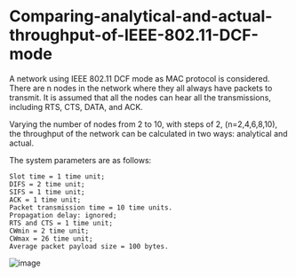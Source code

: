 # Comparing-analytical-and-actual-throughput-of-IEEE-802.11-DCF-mode

A network using IEEE 802.11 DCF mode as MAC protocol is considered. There are n nodes in the network where they all always have packets to transmit. It is assumed that all the nodes can hear all the transmissions, including RTS, CTS, DATA, and ACK.

Varying the number of nodes from 2 to 10, with steps of 2, (n=2,4,6,8,10), the throughput of the network can be calculated in two ways: analytical and actual.

The system parameters are as follows:

	Slot time = 1 time unit;
	DIFS = 2 time unit;
	SIFS = 1 time unit;
	ACK = 1 time unit;
	Packet transmission time = 10 time units.
	Propagation delay: ignored;
	RTS and CTS = 1 time unit;
	CWmin = 2 time unit;
	CWmax = 26 time unit;
	Average packet payload size = 100 bytes.


![image](https://user-images.githubusercontent.com/66460485/117921795-98d1e400-b306-11eb-9ccb-33f139b95d61.png)
